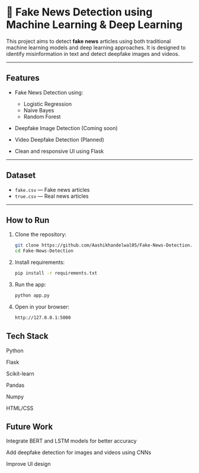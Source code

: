 # 📰 Fake News Detection using Machine Learning & Deep Learning

This project aims to detect **fake news** articles using both traditional machine learning models and deep learning approaches. It is designed to identify misinformation in text and detect deepfake images and videos.

---

##  Features

- Fake News Detection using:
  - Logistic Regression
  - Naive Bayes
  - Random Forest
 

-  Deepfake Image Detection (Coming soon)
-  Video Deepfake Detection (Planned)
-  Clean and responsive UI using Flask

---

## Dataset

- `fake.csv` — Fake news articles
- `true.csv` — Real news articles

---

##  How to Run

1. Clone the repository:
   ```bash
   git clone https://github.com/Aashikhandelwal05/Fake-News-Detection.git
   cd Fake-News-Detection

2. Install requirements:
   ```bash
   pip install -r requirements.txt

3. Run the app: 
   ```bash
   python app.py

4. Open in your browser:
   ```bash
   http://127.0.0.1:5000

## Tech Stack

Python

Flask

Scikit-learn

Pandas

Numpy

HTML/CSS


## Future Work
Integrate BERT and LSTM models for better accuracy

Add deepfake detection for images and videos using CNNs

Improve UI design
   


